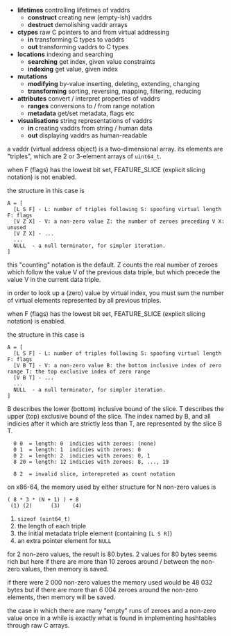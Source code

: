 * **lifetimes** controlling lifetimes of vaddrs
  * **construct** creating new (empty-ish) vaddrs
  * **destruct** demolishing vaddr arrays
* **ctypes** raw C pointers to and from virtual addressing
  * **in** transforming C types to vaddrs
  * **out** transforming vaddrs to C types
* **locations** indexing and searching
  * **searching** get index, given value constraints
  * **indexing** get value, given index
* **mutations**
  * **modifying** by-value inserting, deleting, extending, changing
  * **transforming** sorting, reversing, mapping, filtering, reducing
* **attributes** convert / interpret properties of vaddrs
  * **ranges** conversions to / from range notation
  * **metadata** get/set metadata, flags etc
* **visualisations** string representations of vaddrs
  * **in** creating vaddrs from string / human data
  * **out** displaying vaddrs as human-readable

a vaddr (virtual address object) is a two-dimensional array. its elements are "triples", which are 2 or 3-element arrays of `uint64_t`.

when F (flags) has the lowest bit set, FEATURE_SLICE (explicit slicing notation) is not enabled.

the structure in this case is
```
A = [
  [L S F] - L: number of triples following S: spoofing virtual length F: flags
  [V Z X] - V: a non-zero value Z: the number of zeroes preceding V X: unused
  [V Z X] - ...
  ...
  NULL  - a null terminator, for simpler iteration.
]
```

this "counting" notation is the default. Z counts the real number of zeroes which follow the value V of the previous data triple, but which precede the value V in the current data triple.

in order to look up a (zero) value by virtual index, you must sum the number of virtual elements represented by all previous triples.  

when F (flags) has the lowest bit set, FEATURE_SLICE (explicit slicing notation) is enabled.

the structure in this case is
```
A = [
  [L S F] - L: number of triples following S: spoofing virtual length F: flags
  [V B T] - V: a non-zero value B: the bottom inclusive index of zero range T: the top exclusive index of zero range
  [V B T] - ...
  ...
  NULL  - a null terminator, for simpler iteration.
]
```
B describes the lower (bottom) inclusive bound of the slice. T describes the upper (top) exclusive bound of the slice.
The index named by B, and all indicies after it which are strictly less than T, are represented by the slice B T.
```
  0 0  = length: 0  indicies with zeroes: (none)
  0 1  = length: 1  indicies with zeroes: 0
  0 2  = length: 2  indicies with zeroes: 0, 1
  8 20 = length: 12 indicies with zeroes: 8, ..., 19

  8 2  = invalid slice, interepreted as count notation
```  


on x86-64, the memory used by either structure for N non-zero values is

```
( 8 * 3 * (N + 1) ) + 8
 (1) (2)      (3)    (4)
```
1. `sizeof (uint64_t)`
2. the length of each triple
3. the initial metadata triple element (containing `[L S R]`)
4. an extra pointer element for `NULL`

for 2 non-zero values, the result is 80 bytes.
2 values for 80 bytes seems rich but here if there are more than 10 zeroes around / between the non-zero values, then memory is saved.

if there were 2 000 non-zero values the memory used would be 48 032 bytes but if there are more than 6 004 zeroes around the non-zero elements, then memory will be saved.

the case in which there are many "empty" runs of zeroes and a non-zero value once in a while is exactly what is found in implementing hashtables through raw C arrays.
